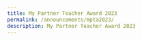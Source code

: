 ```yaml
---
title: My Partner Teacher Award 2023
permalink: /announcements/mpta2023/
description: My Partner Teacher Award 2023
---
```

